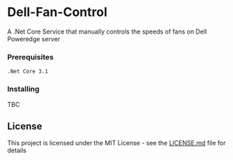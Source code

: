 # Dell-Fan-Control
A .Net Core Service that manually controls the speeds of fans on Dell Poweredge server

### Prerequisites

```
.Net Core 3.1
```

### Installing

TBC

## License

This project is licensed under the MIT License - see the [LICENSE.md](LICENSE.md) file for details
